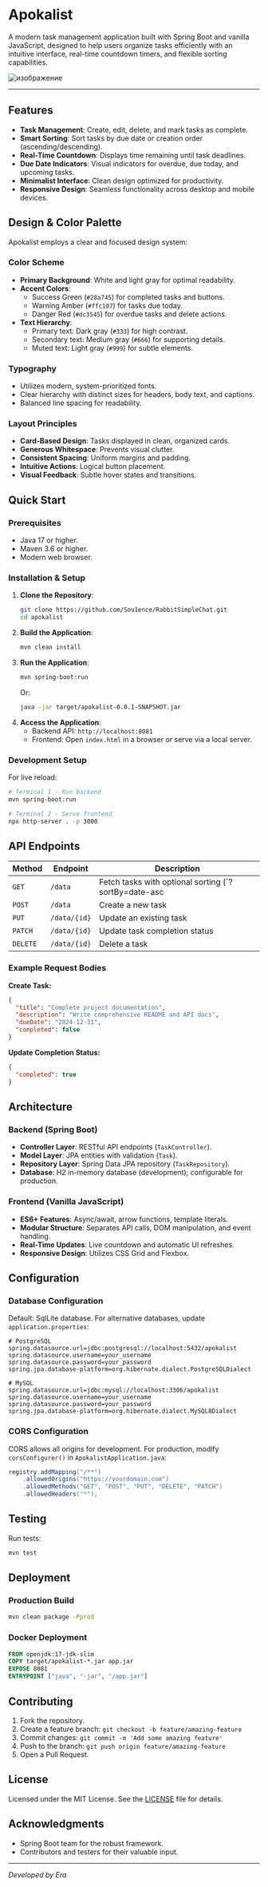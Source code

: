 # Apokalist

A modern task management application built with Spring Boot and vanilla JavaScript, designed to help users organize tasks efficiently with an intuitive interface, real-time countdown timers, and flexible sorting capabilities.

![изображение](https://github.com/user-attachments/assets/6002140b-48c0-4ad5-b246-a093ce73f740)

---
## Features
- **Task Management**: Create, edit, delete, and mark tasks as complete.
- **Smart Sorting**: Sort tasks by due date or creation order (ascending/descending).
- **Real-Time Countdown**: Displays time remaining until task deadlines.
- **Due Date Indicators**: Visual indicators for overdue, due today, and upcoming tasks.
- **Minimalist Interface**: Clean design optimized for productivity.
- **Responsive Design**: Seamless functionality across desktop and mobile devices.

## Design & Color Palette

Apokalist employs a clear and focused design system:

### Color Scheme
- **Primary Background**: White and light gray for optimal readability.
- **Accent Colors**:
  - Success Green (`#28a745`) for completed tasks and buttons.
  - Warning Amber (`#ffc107`) for tasks due today.
  - Danger Red (`#dc3545`) for overdue tasks and delete actions.
- **Text Hierarchy**:
  - Primary text: Dark gray (`#333`) for high contrast.
  - Secondary text: Medium gray (`#666`) for supporting details.
  - Muted text: Light gray (`#999`) for subtle elements.

### Typography
- Utilizes modern, system-prioritized fonts.
- Clear hierarchy with distinct sizes for headers, body text, and captions.
- Balanced line spacing for readability.

### Layout Principles
- **Card-Based Design**: Tasks displayed in clean, organized cards.
- **Generous Whitespace**: Prevents visual clutter.
- **Consistent Spacing**: Uniform margins and padding.
- **Intuitive Actions**: Logical button placement.
- **Visual Feedback**: Subtle hover states and transitions.

## Quick Start

### Prerequisites
- Java 17 or higher.
- Maven 3.6 or higher.
- Modern web browser.

### Installation & Setup
1. **Clone the Repository**:
   ```bash
   git clone https://github.com/Sou1ence/RabbitSimpleChat.git
   cd apokalist
   ```
2. **Build the Application**:
   ```bash
   mvn clean install
   ```
3. **Run the Application**:
   ```bash
   mvn spring-boot:run
   ```
   Or:
   ```bash
   java -jar target/apokalist-0.0.1-SNAPSHOT.jar
   ```
4. **Access the Application**:
   - Backend API: `http://localhost:8081`
   - Frontend: Open `index.html` in a browser or serve via a local server.

### Development Setup
For live reload:
```bash
# Terminal 1 - Run backend
mvn spring-boot:run

# Terminal 2 - Serve frontend
npx http-server . -p 3000
```

## API Endpoints

| Method | Endpoint            | Description                                    |
|--------|---------------------|------------------------------------------------|
| `GET`  | `/data`             | Fetch tasks with optional sorting (`?sortBy=date-asc|date-desc|added-asc|added-desc`) |
| `POST` | `/data`             | Create a new task                              |
| `PUT`  | `/data/{id}`        | Update an existing task                        |
| `PATCH`| `/data/{id}`        | Update task completion status                  |
| `DELETE` | `/data/{id}`      | Delete a task                                  |

### Example Request Bodies
**Create Task:**
```json
{
  "title": "Complete project documentation",
  "description": "Write comprehensive README and API docs",
  "dueDate": "2024-12-31",
  "completed": false
}
```

**Update Completion Status:**
```json
{
  "completed": true
}
```

## Architecture

### Backend (Spring Boot)
- **Controller Layer**: RESTful API endpoints (`TaskController`).
- **Model Layer**: JPA entities with validation (`Task`).
- **Repository Layer**: Spring Data JPA repository (`TaskRepository`).
- **Database**: H2 in-memory database (development); configurable for production.

### Frontend (Vanilla JavaScript)
- **ES6+ Features**: Async/await, arrow functions, template literals.
- **Modular Structure**: Separates API calls, DOM manipulation, and event handling.
- **Real-Time Updates**: Live countdown and automatic UI refreshes.
- **Responsive Design**: Utilizes CSS Grid and Flexbox.

## Configuration

### Database Configuration
Default: SqlLite database. For alternative databases, update `application.properties`:
```properties
# PostgreSQL
spring.datasource.url=jdbc:postgresql://localhost:5432/apokalist
spring.datasource.username=your_username
spring.datasource.password=your_password
spring.jpa.database-platform=org.hibernate.dialect.PostgreSQLDialect

# MySQL
spring.datasource.url=jdbc:mysql://localhost:3306/apokalist
spring.datasource.username=your_username
spring.datasource.password=your_password
spring.jpa.database-platform=org.hibernate.dialect.MySQL8Dialect
```

### CORS Configuration
CORS allows all origins for development. For production, modify `corsConfigurer()` in `ApokalistApplication.java`:
```java
registry.addMapping("/**")
    .allowedOrigins("https://yourdomain.com")
    .allowedMethods("GET", "POST", "PUT", "DELETE", "PATCH")
    .allowedHeaders("*");
```

## Testing
Run tests:
```bash
mvn test
```

## Deployment

### Production Build
```bash
mvn clean package -Pprod
```

### Docker Deployment
```dockerfile
FROM openjdk:17-jdk-slim
COPY target/apokalist-*.jar app.jar
EXPOSE 8081
ENTRYPOINT ["java", "-jar", "/app.jar"]
```

## Contributing
1. Fork the repository.
2. Create a feature branch: `git checkout -b feature/amazing-feature`
3. Commit changes: `git commit -m 'Add some amazing feature'`
4. Push to the branch: `git push origin feature/amazing-feature`
5. Open a Pull Request.

## License
Licensed under the MIT License. See the [LICENSE](LICENSE) file for details.

## Acknowledgments
- Spring Boot team for the robust framework.
- Contributors and testers for their valuable input.

---

*Developed by Era*
